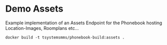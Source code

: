 # Demo Assets

Example implementation of an Assets Endpoint for the Phonebook hosting Location-Images, Roomplans etc...

`docker build -t tsystemsmms/phonebook-build:assets .`